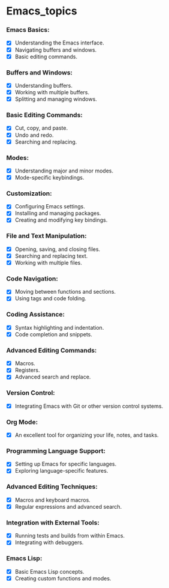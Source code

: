 # Emacs_topics
### Emacs Basics:
- [x] Understanding the Emacs interface.
- [x] Navigating buffers and windows.
- [x] Basic editing commands.
        
### Buffers and Windows:
- [x] Understanding buffers.
- [x] Working with multiple buffers.
- [x] Splitting and managing windows.

### Basic Editing Commands:
- [x] Cut, copy, and paste.
- [x] Undo and redo.
- [x] Searching and replacing.
        
### Modes:
- [x] Understanding major and minor modes.
- [x] Mode-specific keybindings.

### Customization:
- [x] Configuring Emacs settings.
- [x] Installing and managing packages.
- [x] Creating and modifying key bindings.

### File and Text Manipulation:
- [x] Opening, saving, and closing files.
- [x] Searching and replacing text.
- [x] Working with multiple files.

### Code Navigation:
- [x] Moving between functions and sections.
- [x] Using tags and code folding.

### Coding Assistance:
- [x] Syntax highlighting and indentation.
- [x] Code completion and snippets.
        
### Advanced Editing Commands:
- [x] Macros.
- [x] Registers.
- [x] Advanced search and replace.

### Version Control:
- [x] Integrating Emacs with Git or other version control systems.
        
### Org Mode:
- [x] An excellent tool for organizing your life, notes, and tasks.

### Programming Language Support:
- [x] Setting up Emacs for specific languages.
- [x] Exploring language-specific features.

### Advanced Editing Techniques:
- [x] Macros and keyboard macros.
- [x] Regular expressions and advanced search.

### Integration with External Tools:
- [x] Running tests and builds from within Emacs.
- [x] Integrating with debuggers.

### Emacs Lisp:
- [x] Basic Emacs Lisp concepts.
- [x] Creating custom functions and modes.
